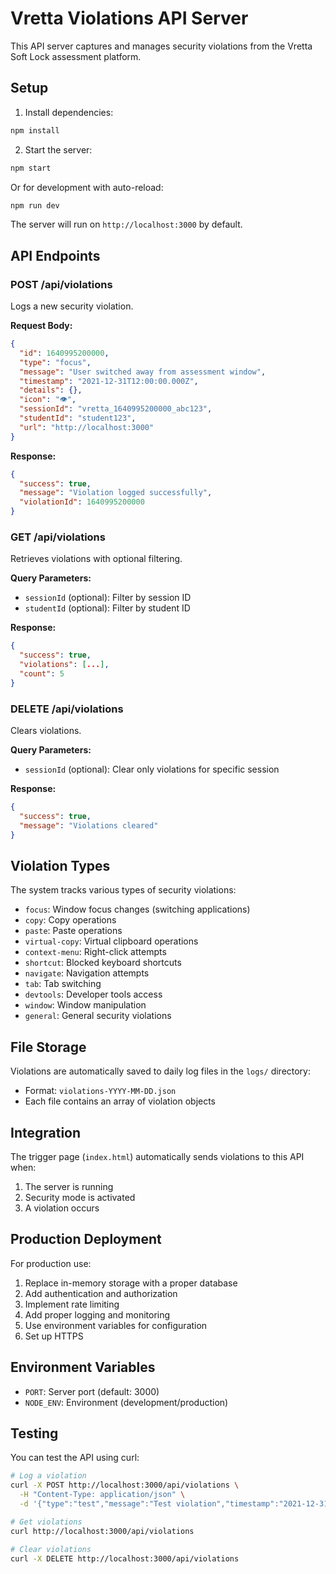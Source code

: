 # Vretta Violations API Server

This API server captures and manages security violations from the Vretta Soft Lock assessment platform.

## Setup

1. Install dependencies:
```bash
npm install
```

2. Start the server:
```bash
npm start
```

Or for development with auto-reload:
```bash
npm run dev
```

The server will run on `http://localhost:3000` by default.

## API Endpoints

### POST /api/violations
Logs a new security violation.

**Request Body:**
```json
{
  "id": 1640995200000,
  "type": "focus",
  "message": "User switched away from assessment window",
  "timestamp": "2021-12-31T12:00:00.000Z",
  "details": {},
  "icon": "👁️",
  "sessionId": "vretta_1640995200000_abc123",
  "studentId": "student123",
  "url": "http://localhost:3000"
}
```

**Response:**
```json
{
  "success": true,
  "message": "Violation logged successfully",
  "violationId": 1640995200000
}
```

### GET /api/violations
Retrieves violations with optional filtering.

**Query Parameters:**
- `sessionId` (optional): Filter by session ID
- `studentId` (optional): Filter by student ID

**Response:**
```json
{
  "success": true,
  "violations": [...],
  "count": 5
}
```

### DELETE /api/violations
Clears violations.

**Query Parameters:**
- `sessionId` (optional): Clear only violations for specific session

**Response:**
```json
{
  "success": true,
  "message": "Violations cleared"
}
```

## Violation Types

The system tracks various types of security violations:

- `focus`: Window focus changes (switching applications)
- `copy`: Copy operations
- `paste`: Paste operations
- `virtual-copy`: Virtual clipboard operations
- `context-menu`: Right-click attempts
- `shortcut`: Blocked keyboard shortcuts
- `navigate`: Navigation attempts
- `tab`: Tab switching
- `devtools`: Developer tools access
- `window`: Window manipulation
- `general`: General security violations

## File Storage

Violations are automatically saved to daily log files in the `logs/` directory:
- Format: `violations-YYYY-MM-DD.json`
- Each file contains an array of violation objects

## Integration

The trigger page (`index.html`) automatically sends violations to this API when:
1. The server is running
2. Security mode is activated
3. A violation occurs

## Production Deployment

For production use:
1. Replace in-memory storage with a proper database
2. Add authentication and authorization
3. Implement rate limiting
4. Add proper logging and monitoring
5. Use environment variables for configuration
6. Set up HTTPS

## Environment Variables

- `PORT`: Server port (default: 3000)
- `NODE_ENV`: Environment (development/production)

## Testing

You can test the API using curl:

```bash
# Log a violation
curl -X POST http://localhost:3000/api/violations \
  -H "Content-Type: application/json" \
  -d '{"type":"test","message":"Test violation","timestamp":"2021-12-31T12:00:00.000Z"}'

# Get violations
curl http://localhost:3000/api/violations

# Clear violations
curl -X DELETE http://localhost:3000/api/violations
``` 